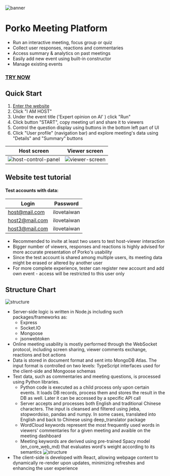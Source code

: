![banner](https://github.com/yarik89spb/media-assets/blob/main/porko-banner2.png?raw=true)
# Porko Meeting Platform 
* Run an interactive meeting, focus group or quiz
* Collect user responses, reactions and commentaries
* Access summary & analytics on past meetings
* Easily add new event using built-in constructor
* Manage existing events
### [TRY NOW](https://cerealsdwarf.online/)

## Quick Start 

1. [Enter the website](https://cerealsdwarf.online/)
2. Click "I AM HOST"
3. Under the event title ('Expert opinion on AI' ) click "Run" 
4. Click button "START", copy meeting url and share it to viewers
5. Control the question display using buttons in the bottom left part of UI 
6. Click "User profile" (navigation bar) and explore meeting's
data using "Details" and "Summary" buttons 

Host screen | Viewer screen
:-------------------------:|:-------------------------:
![host-control-panel](https://github.com/yarik89spb/media-assets/blob/main/host-control.gif?raw=true) | ![viewer-screen](https://github.com/yarik89spb/media-assets/blob/main/viewer.gif?raw=true)

## Website test tutorial

#### Test accounts with data:
| Login         | Password      | 
| ------------- |:-------------:| 
| host@mail.com | ilovetaiwan   | 
| host2@mail.com| ilovetaiwan   |
| host3@mail.com| ilovetaiwan   |

+ Recommended to invite at least two users to test host-viewer interaction
+ Bigger number of viewers, responses and reactions is highly advised for more accurate presentation of Porko's usability  
+ Since the test account is shared among multiple users, its 
meeting data might be erased or altered by another user 
+ For more complete experience, tester can register new account and add own event - access will be restricted to this user only

## Structure Chart

![structure](https://github.com/yarik89spb/media-assets/blob/main/struct3.png?raw=true)

* Server-side logic is written in Node.js including such packages/frameworks as: 
  * Express 
  * Socket.IO
  * Mongoose
  * jsonwebtoken
* Online meeting usability is mostly performed through the WebSocket protocol, including screen sharing, viewer comments exchange, reactions and bot actions
* Data is stored in document format and sent into MongoDB Atlas. The input format is controlled on two levels: TypeScript interfaces used for the client-side and Mongoose schemas
* Text data, such as commentaries and meeting questions, is processed using Python libraries.
  * Python code is executed as a child process only upon certain events. It loads DB records, process them and stores the result in the DB as well. Later it can be accessed by a specific API call
  * Server accepts and processes both English and traditional Chinese characters. The input is cleansed and filtered using jieba, stopwordsiso, pandas and numpy. In some cases, translated into English and back to Chinese using deep_translator package
  * WordCloud keywords represent the most frequently used words in viewers' commentaries for a given meeting and avaible on the meeting dashboard
  * Meeting keywords are derived using pre-trained Spacy model (en_core_web_md) that evaluates word's weight according to its semantics 
![structure](https://github.com/yarik89spb/media-assets/blob/main/preview.png?raw=true)
* The client-side is developed with React, allowing webpage content to dynamically re-render upon updates, minimizing refreshes and enhancing the user experience